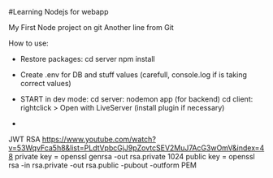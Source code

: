#Learning Nodejs for webapp

My First Node project on git
Another line from Git


How to use:
- Restore packages:
cd server
npm install

- Create .env for DB and stuff values (carefull, console.log if is taking correct values)

- START in dev mode:
cd server: nodemon app (for backend)
cd client: rightclick > Open with LiveServer (install plugin if necessary)

-

JWT RSA
https://www.youtube.com/watch?v=53WqvFca5h8&list=PLdtVpbcGjJ9pZovtcSEV2MuJ7AcG3wOmV&index=48
private key = openssl genrsa -out rsa.private 1024
public key = openssl rsa -in rsa.private -out rsa.public -pubout -outform PEM
